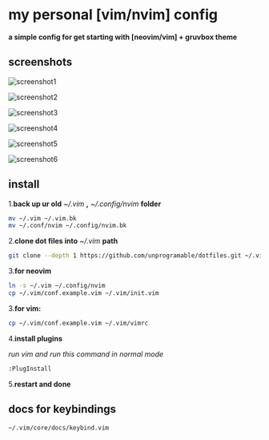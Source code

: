# my personal [vim/nvim] config

**a simple config for get starting with [neovim/vim] + gruvbox theme**

## screenshots
![screenshot1](https://raw.githubusercontent.com/unprogramable/dotfiles/master/screenshots/v1/01.png)

![screenshot2](https://raw.githubusercontent.com/unprogramable/dotfiles/master/screenshots/v1/02.png)

![screenshot3](https://raw.githubusercontent.com/unprogramable/dotfiles/master/screenshots/v1/03.png)

![screenshot4](https://raw.githubusercontent.com/unprogramable/dotfiles/master/screenshots/v1/04.png)

![screenshot5](https://raw.githubusercontent.com/unprogramable/dotfiles/master/screenshots/v1/05.png)

![screenshot6](https://raw.githubusercontent.com/unprogramable/dotfiles/master/screenshots/v1/06.png)

## install
1.**back up ur old** *~/.vim* **,** *~/.config/nvim* **folder**
```bash
mv ~/.vim ~/.vim.bk
mv ~/.conf/nvim ~/.config/nvim.bk
```

2.**clone dot files into** *~/.vim* **path**
```bash
git clone --depth 1 https://github.com/unprogramable/dotfiles.git ~/.vim
```

3.**for neovim**
```bash
ln -s ~/.vim ~/.config/nvim
cp ~/.vim/conf.example.vim ~/.vim/init.vim
```

3.**for vim:**
```bash
cp ~/.vim/conf.example.vim ~/.vim/vimrc
```

4.**install plugins**

*run vim and run this command in normal mode*
```bash
:PlugInstall
```

5.**restart and done**


## docs for keybindings
```bash
~/.vim/core/docs/keybind.vim
```
